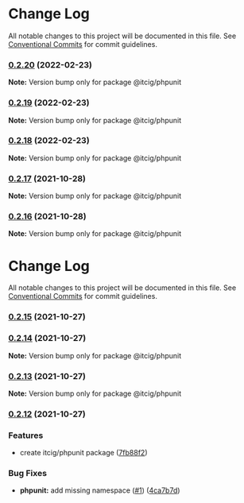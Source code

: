 # Change Log

All notable changes to this project will be documented in this file.
See [Conventional Commits](https://conventionalcommits.org) for commit guidelines.

### [0.2.20](https://github.com/itcig/itcig/compare/@itcig/phpunit@0.2.19...@itcig/phpunit@0.2.20) (2022-02-23)

**Note:** Version bump only for package @itcig/phpunit





### [0.2.19](https://github.com/itcig/itcig/compare/@itcig/phpunit@0.2.18...@itcig/phpunit@0.2.19) (2022-02-23)

**Note:** Version bump only for package @itcig/phpunit





### [0.2.18](https://github.com/itcig/itcig/compare/@itcig/phpunit@0.2.17...@itcig/phpunit@0.2.18) (2022-02-23)

**Note:** Version bump only for package @itcig/phpunit





### [0.2.17](https://github.com/itcig/itcig/compare/@itcig/phpunit@0.2.16...@itcig/phpunit@0.2.17) (2021-10-28)

**Note:** Version bump only for package @itcig/phpunit





### [0.2.16](https://github.com/itcig/itcig/compare/@itcig/phpunit@0.2.15...@itcig/phpunit@0.2.16) (2021-10-28)

**Note:** Version bump only for package @itcig/phpunit





# Change Log

All notable changes to this project will be documented in this file. See
[Conventional Commits](https://conventionalcommits.org) for commit guidelines.

### [0.2.15](https://github.com/itcig/itcig/compare/@itcig/phpunit@0.2.14...@itcig/phpunit@0.2.15) (2021-10-27)

### [0.2.14](https://github.com/itcig/itcig/compare/@itcig/phpunit@0.2.13...@itcig/phpunit@0.2.14) (2021-10-27)

**Note:** Version bump only for package @itcig/phpunit

### [0.2.13](https://github.com/itcig/itcig/compare/@itcig/phpunit@0.2.12...@itcig/phpunit@0.2.13) (2021-10-27)

**Note:** Version bump only for package @itcig/phpunit

### [0.2.12](https://github.com/itcig/itcig/compare/@itcig/phpunit@0.2.12...@itcig/phpunit@0.2.12) (2021-10-27)

### Features

- create itcig/phpunit package
  ([7fb88f2](https://github.com/itcig/itcig/commit/7fb88f253cfc8c45d5160a5cb37700793aff65d5))

### Bug Fixes

- **phpunit:** add missing namespace
  ([#1](https://github.com/itcig/itcig/issues/1))
  ([4ca7b7d](https://github.com/itcig/itcig/commit/4ca7b7dae01a78b402a4f812df49625850258fb8))
